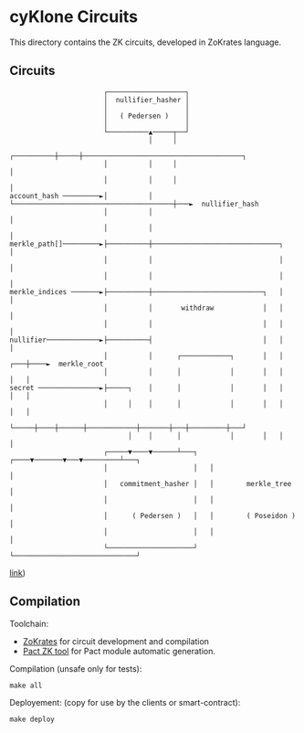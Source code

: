 # cyKlone Circuits

This directory contains the ZK circuits, developed in ZoKrates language.

## Circuits
```
                       ┌───────────────────┐
                       │  nullifier_hasher │
                       │                   │
                       │   ( Pedersen )    │
                       │                   │
                       └──────────▲─────┬──┘
                                  │     │
                       ┌──────────┼─────┼───────────────────────────────────────┐
                       │          │     │                                       │
                       │          │     │                                       │
account_hash ─────────►│          │     └───────────────────────────────────────┼───►  nullifier_hash
                       │          │                                             │
                       │          │                                             │
merkle_path[]─────────►├──────────┼───────────────────────────────┐             │
                       │          │                               │             │
                       │          │                               │             │
merkle_indices ───────►├──────────┼───────────────────────────┐   │             │
                       │          │       withdraw            │   │             │
                       │          │                           │   │             │
nullifier─────────────►├──────────┤                           │   │             │
                       │          │      ┌────────────┐       │   │         ┌───┼────►  merkle_root
                       │          │      │            │       │   │         │   │
secret ───────────────►├─────┐    │      │            │       │   │         │   │
                       │     │    │      │            │       │   │         │   │
                       └─────┼────┼──────┼────────────┼───────┼───┼─────────┼───┘
                             │    │      │            │       │   │         │
                       ┌─────▼────▼──────┴───┐   ┌────▼───────▼───▼─────────┴───┐
                       │                     │   │                              │
                       │   commitment_hasher │   │        merkle_tree           │
                       │                     │   │                              │
                       │      ( Pedersen )   │   │        ( Poseidon )          │
                       │                     │   │                              │
                       └─────────────────────┘   └──────────────────────────────┘
```
[link](https://asciiflow.com/#/share/eJzVV0tOwzAQvYrlFUhdIdRCTsEeo8pKBsUisZHjqq2q3gLlICwrTsNJCBBVpbFjTz4ErFk4jv3mzfOMZe%2Bo5DnQSK6ybEYzvgVNI7pjdMNodHu9mDG6rXpXN%2FOqZ2Bjqg9Gib29v7z1McakG5iQT4riUYBeprxIQRP%2FEtuob8kFuYMEdAGSXAYuwXrxWPnaSSQLrZ5E%2FpIF7sFJ5H6ZgjTqj83jWK2k%2BUrbVtXLg8vf9FYezisQqVpow%2B8HDjkH%2FZTB8pmb9P7BuxuT22ja%2FD52rbyQiYihcKT1dKoPpMlamDTRfN2cOpbibejHkg3VIUz%2FjmxQsaJrpOm5PVBC6ozUSpkO7OyTrCyOChQQazDII92xJ0Pw8cQ8upd%2FZL6bVz%2BtUCqdJURAzVpwXKtOxzGnMfaW7DoqbNN82LHKc2FyqG9Z34%2BDn9h1rRsNgMMekzdpvDca2NV%2FVYBIVP0emZ53fxsKpy0b6Z7uPwAvw3XE))

## Compilation

Toolchain:
   - [ZoKrates](https://zokrates.github.io/) for circuit development and compilation
   - [Pact ZK tool](https://github.com/CryptoPascal31/pact-zk-generator) for Pact module automatic generation.

Compilation (unsafe only for tests):
```shell
make all
```

Deployement: (copy for use by the clients or smart-contract):
```shell
make deploy
```
